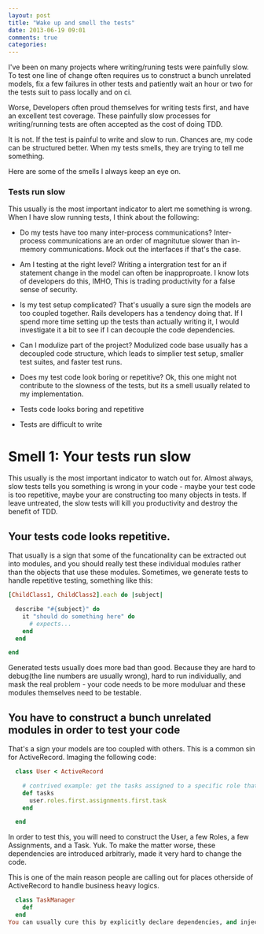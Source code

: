 ```yaml
---
layout: post
title: "Wake up and smell the tests"
date: 2013-06-19 09:01
comments: true
categories:
---
```


I've been on many projects where writing/runing tests were painfully slow. To test one line of change often requires us to construct a bunch unrelated models, fix a few failures in other tests and patiently wait an hour or two for the tests suit to pass locally and on ci.

Worse, Developers often proud themselves for writing tests first, and have an excellent test coverage. These painfully slow processes for writing/running tests are often accepted as the cost of doing TDD.

It is not. If the test is painful to write and slow to run. Chances are, my code can be structured better. When my tests smells, they are trying to tell me something.

Here are some of the smells I always keep an eye on.

### Tests run slow
This usually is the most important indicator to alert me something is wrong. When I have slow running tests, I think about the following:

* Do my tests have too many inter-process communications? Inter-process communications are an order of magnitutue slower than in-memory communications. Mock out the interfaces if that's the case.

* Am I testing at the right level? Writing a intergration test for an if statement change in the model can often be inapproproate. I know lots of developers do this, IMHO, This is trading productivity for a false sense of security.

* Is my test setup complicated? That's usually a sure sign the models are too coupled together. Rails developers has a tendency doing that. If I spend more time setting up the tests than actually writing it, I would investigate it a bit to see if I can decouple the code dependencies.

* Can I modulize part of the project? Modulized code base usually has a decoupled code structure, which leads to simplier test setup, smaller test suites, and faster test runs.

* Does my test code look boring or repetitive? Ok, this one might not contribute to the slowness of the tests, but its a smell usually related to my implementation.

* Tests code looks boring and repetitive
* Tests are difficult to write


# Smell 1: Your tests run slow
This usually is the most important indicator to watch out for. Almost always, slow tests tells you something is wrong in your code - maybe your test code is too repetitive, maybe your are constructing too many objects in tests. If leave untreated, the slow tests will kill you productivity and destroy the benefit of TDD.

## Your tests code looks repetitive.
That usually is a sign that some of the funcationality can be extracted out into modules, and you should really test these individual modules rather than the objects that use these modules. Sometimes, we generate tests to handle repetitive testing, something like this:

```ruby
[ChildClass1, ChildClass2].each do |subject|

  describe "#{subject}" do
    it "should do something here" do
      # expects...
    end
  end

end
```

Generated tests usually does more bad than good. Because they are hard to debug(the line numbers are usually wrong), hard to run individually, and mask the real problem - your code needs to be more moduluar and these modules themselves need to be testable.


## You have to construct a bunch unrelated modules in order to test your code
That's a sign your models are too coupled with others. This is a common sin for ActiveRecord. Imaging the following code:

```ruby
  class User < ActiveRecord

    # contrived example: get the tasks assigned to a specific role that the user belongs to
    def tasks
      user.roles.first.assignments.first.task
    end

  end
```

In order to test this, you will need to construct the User, a few Roles, a few Assignments, and a Task. Yuk. To make the matter worse, these dependencies are introduced arbitrarly, made it very hard to change the code.

This is one of the main reason people are calling out for places otherside of ActiveRecord to handle business heavy logics.


```ruby
  class TaskManager
    def
  end
You can usually cure this by explicitly declare dependencies, and inject them into your model(Dependency Injection).
